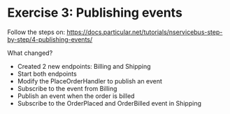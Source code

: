 # Exercise 3: Publishing events

Follow the steps on: https://docs.particular.net/tutorials/nservicebus-step-by-step/4-publishing-events/

What changed?

- Created 2 new endpoints: Billing and Shipping
- Start both endpoints
- Modify the PlaceOrderHandler to publish an event
- Subscribe to the event from Billing
- Publish an event when the order is billed
- Subscribe to the OrderPlaced and OrderBilled event in Shipping
